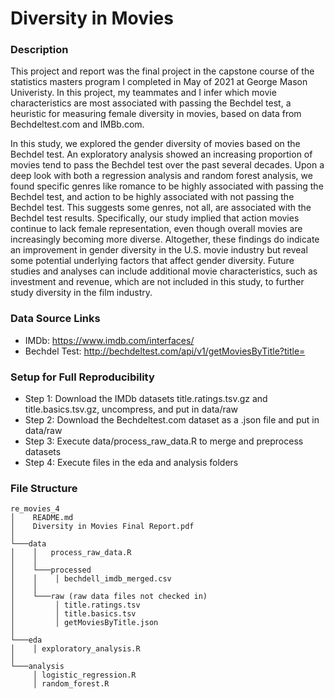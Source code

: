 # Diversity in Movies

### Description
This project and report was the final project in the capstone course of the statistics masters program I completed in May of 2021 at George Mason Univeristy. In this project, my teammates and I infer which movie characteristics are most associated with passing the Bechdel test, a heuristic for measuring female diversity in movies, based on data from Bechdeltest.com and IMBb.com. 

In this study, we explored the gender diversity of movies based on the Bechdel test. An exploratory analysis
showed an increasing proportion of movies tend to pass the Bechdel test over the past several decades. Upon a
deep look with both a regression analysis and random forest analysis, we found specific genres like romance to
be highly associated with passing the Bechdel test, and action to be highly associated with not passing the
Bechdel test. This suggests some genres, not all, are associated with the Bechdel test results. Specifically, our
study implied that action movies continue to lack female representation, even though overall movies are
increasingly becoming more diverse. Altogether, these findings do indicate an improvement in gender diversity
in the U.S. movie industry but reveal some potential underlying factors that affect gender diversity. Future
studies and analyses can include additional movie characteristics, such as investment and revenue, which are
not included in this study, to further study diversity in the film industry.

### Data Source Links
* IMDb: https://www.imdb.com/interfaces/
* Bechdel Test: http://bechdeltest.com/api/v1/getMoviesByTitle?title=

### Setup for Full Reproducibility
* Step 1: Download the IMDb datasets title.ratings.tsv.gz and title.basics.tsv.gz, uncompress, and put in data/raw
* Step 2: Download the Bechdeltest.com dataset as a .json file and put in data/raw
* Step 3: Execute data/process_raw_data.R to merge and preprocess datasets
* Step 4: Execute files in the eda and analysis folders

### File Structure
```
re_movies_4
│    README.md
│    Diversity in Movies Final Report.pdf
│
└───data
│    │   process_raw_data.R
│    │
│    └───processed
│    │    │ bechdell_imdb_merged.csv
│    │
│    └───raw (raw data files not checked in)
│         │ title.ratings.tsv
│         │ title.basics.tsv
│         │ getMoviesByTitle.json
│ 
└───eda
│    │ exploratory_analysis.R
│
└───analysis
     │ logistic_regression.R
     │ random_forest.R
```
